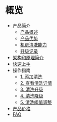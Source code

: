 # 概览

* 产品简介
    * [产品概述](uantiddos/uclean/concepts/overview) 
    * [产品优势](uantiddos/uclean/concepts/advantage)
    * [机房清洗能力](uantiddos/uclean/concepts/protect)
    * [升级记录](uantiddos/uclean/concepts/change)
* [架构和原理简介](uantiddos/uclean/architecture)
* [快速上手](uantiddos/uclean/common) 
* 操作指南
    * [1. 添加清洗](uantiddos/uclean/opintro/add)
    * [2. 查看清洗详情](uantiddos/uclean/opintro/details)
    * [3. 清洗升级](uantiddos/uclean/opintro/upgrade)
    * [4. 清洗降级](uantiddos/uclean/opintro/degrade)
    * [5. 清洗阈值调整](uantiddos/uclean/opintro/update)
* [产品价格](uantiddos/uclean/price)
* [FAQ](uantiddos/uclean/faq)
    
   
   
    
        
